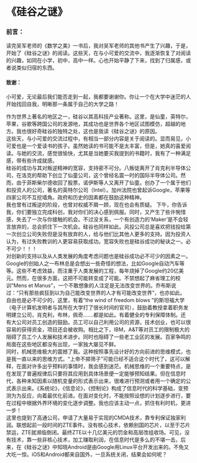 # 《硅谷之谜》

### 前言：
读完吴军老师的《数学之美》一书后，我对吴军老师的其他书产生了兴趣，于是，开始了《硅谷之谜》的阅读。这些天，在与小可爱的交流中，我逐渐恢复了对阅读的兴趣，如同在小学，初中，高中一样。心也开始平静了下来，找到了归属感，或者说类似归宿的东西。
#### 致谢：
小可爱，无论最后我们能否走到一起，我都要谢谢你。你让一个在大学中迷茫的人开始找回自我，明晰那一条属于自己的大学之路！


作为世界上著名的地区之一，硅谷以其高科技产业著称。这里，是仙童，英特尔，苹果，谷歌等跨国公司的发源地，其成功也是世界各个地区试图模仿，超越的地方。我也很好奇硅谷的独特之处，这也是我读《硅谷之谜》的原因。  
这些天，与小可爱的交流过程中，有相当一部分内容是关于阅读的。显而易见，小可爱也是一个爱读书的孩子。虽然她读的书可能不是太丰富，但是，她真的喜爱阅读。与她的交流，感觉很愉快，尤其是当她要买我提到的书籍时，我有了一种满足感，带有些许成就感。  
硅谷的成功与其对叛逆精神的宽容，支持密不可分。八叛徒离开了肖克利半导体公司，在洛克的帮助下创立了仙童公司，这个曾经名震一时的国际半导体公司。然而，由于菲斯柴尔德收回了股票，诺伊斯等人又离开了仙童。创办了一个属于他们和投资人的公司，著名的英特尔公司（Intel）。加州法院也曾起诉Google，苹果等四家公司不互挖墙角。政府和历史的因素都在鼓励这种精神。   
我也曾有过叛逆的阶段，也曾对权威不屑一顾，现在也会有质疑。
下午，你告诉我，你们要独立完成科创，我对你们的决心感到佩服。同时，又产生了些许惋惜感，失去了一次与你接触的机会。不过没关系，一个有创造力的‘Maker’是不会轻言放弃的，总会抓住下一次机会。硅谷也同样如此。风投公司总是喜欢把钱投给第一次创立公司失败但是没有放弃的人，给与他们比其他人更多的支持。因为投资人认为，有过失败教训的人更容易获取成功。宽容失败也是硅谷成功的秘诀之一。必不可少！！！  
对创新的支持以及从人类发展的角度考虑问题也是硅谷成功必不可少的因素之一。Google的创始人之一布林总是会想出一些奇怪的想法，比如Google自动汽车等等。这些不考虑效益，而注重于人类发展的工程，每年烧掉了Google约20亿美元。然而，在很多方面，这把不可能转变成了可能。不禁想起了麻省理工的校训“Mens et Manus”，一个不敢想象的人注定是无法改变世界的。乔布斯说过：“只有那些疯狂到以为自己能改变世界的人才有可能改变世界”，也亦如此。  
自由也是必不可少的，这里，有着“the wind of freedom blows ”的斯坦福大学（电子计算机发明者与其所在大学打了很长时间的官司），鼓励着教授拿着职务发明建立公司，肖克利，布林，佩奇.......都是如此。有着健全的专利保障体制。还有大公司对员工创造的鼓励。员工可以自己利用公司的资源，技术创业，也可以很容易的获得资金，项目还会被收购。相比之下，IBM，A&T等对员工的限制极大的阻碍了员工个人发展和技术进步。同时也阻碍了一些老工业区的发展。百家争鸣的局面在这些地区都没有出现，一家独大屡见不鲜。  
同时，机械思维极大的震撼了我。这种按照事先设计好的方向前进的思维模式，也是我一直以来的思维方式。“上帝不掷筛子”可能已经不适合这个时代了，这可以解释，在面对许多出乎预料的事情时，我会感到迷茫。机械思维的一个重要特点，是在发现了普遍规律后只要将其应用到具体场景便一定能够预知结果。但在信息时代，各种未知因素以随机变量的形式表示出来，很难进行预测或者用一个确定的公式表示出来。《系统论》，《信息论》，《控制论》构成了信息时代的科学基础，变预测为为反应，向着最优化前进。在面对变化时，不能按照设想的计划逐步进行，要在过程中根据外界环境的变化逐步调整。我也应该主动一点，抓住有利时机，更进一步！  
这里也提到了高通公司，申请了大量易于实现的CMDA技术，靠专利保证独家利润。联想起前一段时间的ZTE事件。没有核心技术，依赖别国的芯片，以至于芯片禁运，ZTE就濒临倒闭。最终ZTE以十几亿美元的罚金和高层改组收场。可见，没有技术，靠一些非核心技术，加工赚取利润，在信息时代是多么的不堪一击。后来，在《硅谷之谜》中知晓Android是由Google用Linux平台开发出来的。不免又大吃一惊。iOS和Android都来自国外，一旦系统关闭，结果会如何呢？
  


